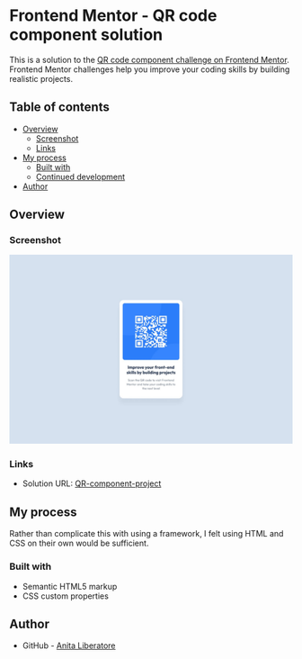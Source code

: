 # Frontend Mentor - QR code component solution

This is a solution to the [QR code component challenge on Frontend Mentor](https://www.frontendmentor.io/challenges/qr-code-component-iux_sIO_H). Frontend Mentor challenges help you improve your coding skills by building realistic projects.

## Table of contents

- [Overview](#overview)
  - [Screenshot](#screenshot)
  - [Links](#links)
- [My process](#my-process)
  - [Built with](#built-with)
  - [Continued development](#continued-development)
- [Author](#author)

## Overview

### Screenshot

![](./design/desktop-design.jpg)

### Links

- Solution URL: [QR-component-project](https://qr-code-frontend-dev.netlify.app/)

## My process

Rather than complicate this with using a framework, I felt using HTML and CSS on their own would be sufficient.

### Built with

- Semantic HTML5 markup
- CSS custom properties


## Author

- GitHub - [Anita Liberatore](https://github.com/Anita-Liberatore)
